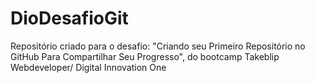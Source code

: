 # DioDesafioGit
Repositório criado para o desafio: "Criando seu Primeiro Repositório no GitHub Para Compartilhar Seu Progresso", 
do bootcamp Takeblip Webdeveloper/ Digital  Innovation One
